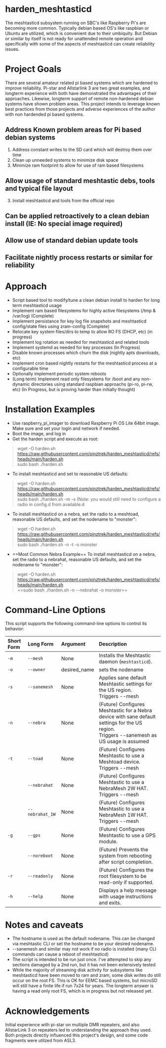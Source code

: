# harden_meshtasticd

The meshtasticd subsystem running on SBC's like Raspberry Pi's are becoming more common. Typically debian based OS's like raspbian or Ubuntu are utilized, which is convenient due to their umbiquity. But Debian or similar by itself is not ready for unattended remote operation and specifically with some of the aspects of meshtasticd can create reliability issues. 

# Project Goals
There are several amateur related pi based systems which are hardened to improve reliability. Pi-star and Allstarlink 3 are two great examples, and longterm experience with both have demonstrated the advantages of their approaches. Likewise, longterm support of remote non-hardened debian systems have shown problem areas. This project intends to leverage known best practices from those projects and adverse experiences of the author with non hardended pi based systems.

## Address Known problem areas for Pi based debian systems
1. Address constant writes to the SD card which will destroy them over time
2. Clean up unneeded systems to minimize disk space
3. Minimize ram footprint to allow for use of ram based filesystems

## Allow usage of standard meshtastic debs, tools and typical file layout
3. Install meshtasticd and tools from the official repo
   
## Can be applied retroactively to a clean debian install (IE: No special image required)

## Allow use of standard debian update tools

## Facilitate nightly process restarts or similar for reliability

# Approach

* Script based tool to modify/tune a clean debian install to harden for long term meshtasticd usage
* Implement ram based filesystems for highly active filesystems (/tmp & /var/log) (Complete)
* Implement persistance for key log file snapshots and meshtasticd config/state files using zram-config (Complete)
* Relocate key system files/dirs to temp to allow RO FS (DHCP, etc) (in progress)
* Implement log rotation as needed for meshtasticd and related tools
* Implement systemd as needed for key processes (In Progress)
* Disable known processes which churn the disk (nightly apts downloads, etc)
* Implement cron based nightly restarts for the meshtasticd process at a configurable time
* Optionally implement periodic system reboots
* (Long term) Implement read only filesystems for /boot and any non-dynamic directories using standard raspbian approachs (pi-ro, pi-rw, etc) (In Progress, but is proving harder than initially thought)

# Installation Examples
* Use raspberry_pi_imager to download Raspberry Pi OS Lite 64bit image. Make sure and set your login and network if needed.
* Boot the image, and log in
* Get the harden script and execute as root:
> wget -O harden.sh https://raw.githubusercontent.com/pinztrek/harden_meshtasticd/refs/heads/main/harden.sh<br>
> sudo bash ./harden.sh

* To install meshtasticd and set to reasonable US defaults:
> wget -O harden.sh https://raw.githubusercontent.com/pinztrek/harden_meshtasticd/refs/heads/main/harden.sh<br>
> sudo bash ./harden.sh -m -s
(Note: you would still need to configure a radio in config.d from available.d

* To install meshtasticd on a nebra, set the radio to a meshtoad, reasonable US defaults, and set the nodename to "monster":
> wget -O harden.sh https://raw.githubusercontent.com/pinztrek/harden_meshtasticd/refs/heads/main/harden.sh<br>
> sudo bash ./harden.sh -n -t -o monster

* ==Most Common Nebra Example== To install meshtasticd on a nebra, set the radio to a nebrahat, reasonable US defaults, and set the nodename to "monster":
> wget -O harden.sh https://raw.githubusercontent.com/pinztrek/harden_meshtasticd/refs/heads/main/harden.sh<br>
> ==sudo bash ./harden.sh -n --nebrahat -o monster==


# Command-Line Options

This script supports the following command-line options to control its behavior:

| **Short Form** | **Long Form** | **Argument** | **Description** |
| :--------- | :---------- | :------- | :----------------------------------------------------------------------- |
| `-m` | `--mesh` | None | Installs the Meshtastic daemon (`meshtasticd`). |
| `-o` | `--owner` | desired_name | sets the nodename |
| `-s` | `--sanemesh` | None | Applies sane default Meshtastic settings for the US region. <br>Triggers --mesh|
| `-n` | `--nebra` | None | (Future) Configures Meshtastic for a Nebra device with sane default settings for the US region. <br>Triggers --sanemesh as US usage is assumed|
| `-t` | `--toad` | None | (Future) Configures Meshtastic to use a Meshtoad device. <br>Triggers --mesh|
| | `--nebrahat` | None | (Future) Configures Meshtastic to use a NebraMesh 2W HAT. <br>Triggers --mesh|
| | `--nebrahat_1W` | None | (Future) Configures Meshtastic to use a NebraMesh 1W HAT. <br>Triggers --mesh|
| `-g` | `--gps` | None | (Future) Configures Meshtastic to use a GPS module. |
| | `--noreboot` | None | (Future) Prevents the system from rebooting after script completion. |
| `-r` | `--readonly` | None | (Future) Configures the root filesystem to be read-only if supported. |
| `-h` | `--help` | None | Displays a help message with usage instructions and exits. |

# Notes and caveats
* The hostname is used as the default nodename. This can be changed via meshtastic CLI or set the hostname to be your desired nodename. 
* --sanemesh and similar may not work if no radio is installed (many CLI commands can cause a reboot of meshtasticd)
* The script is intended to be run just once. I've attempted to skip any sections damaged by a 2nd run, but 
it has not been extensively tested
* While the majority of streaming disk activity for subsystems like meshtasticd have been moved to ram and zram, some 
disk writes do still occur on the root FS. This is OK for EEMC based systems, but microSD will still have a finite life 
if run 7x24 for years. The longterm answer is having a read only root FS, which is in progress but not released yet. 

# Acknowledgements
Initial experience with pi-star on multiple DMR repeaters, and also AllstarLink 3 on repeaters led to understanding the approach they used. Both projects directly influenced this project's design, and some code fragments were utilzed from ASL3. 
